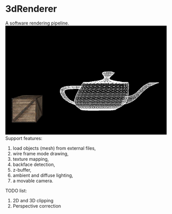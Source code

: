 # 3dRenderer
A software rendering pipeline.
![demo picture](https://github.com/zhaoxin89/3dRenderer/blob/master/3DDemos.JPG)
Support features:
1. load objects (mesh) from external files,
2. wire frame mode drawing,
3. texture mapping,
4. backface detection,
5. z-buffer,
6. ambient and diffuse lighting,
7. a movable camera.

TODO list: 
1. 2D and 3D clipping
2. Perspective correction
